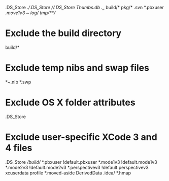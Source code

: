 .DS_Store
*./.DS_Store
*/*/.DS_Store
Thumbs.db
._*
build/*
pkg/*
.svn
*.pbxuser
*.move1v3
*~
log/*
tmp/**/*
# Exclude the build directory
build/*
 
# Exclude temp nibs and swap files
*~.nib
*.swp
 
# Exclude OS X folder attributes
.DS_Store
 
# Exclude user-specific XCode 3 and 4 files
.DS_Store
*/build/*
*.pbxuser
!default.pbxuser
*.mode1v3
!default.mode1v3
*.mode2v3
!default.mode2v3
*.perspectivev3
!default.perspectivev3
xcuserdata
profile
*.moved-aside
DerivedData
.idea/
*.hmap
